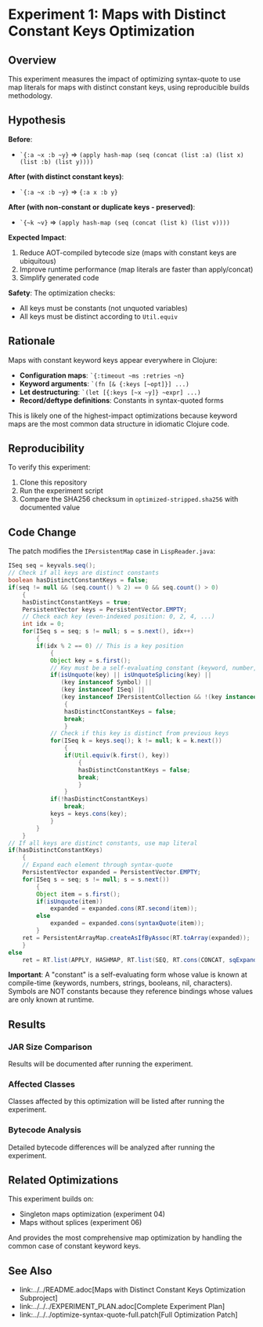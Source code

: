 # Experiment 1: Maps with Distinct Constant Keys Optimization

## Overview

This experiment measures the impact of optimizing syntax-quote to use map literals for maps with distinct constant keys, using reproducible builds methodology.

## Hypothesis

**Before**: 
- `` `{:a ~x :b ~y} `` => `(apply hash-map (seq (concat (list :a) (list x) (list :b) (list y))))`

**After (with distinct constant keys)**: 
- `` `{:a ~x :b ~y} `` => `{:a x :b y}`

**After (with non-constant or duplicate keys - preserved)**:
- `` `{~k ~v} `` => `(apply hash-map (seq (concat (list k) (list v))))`

**Expected Impact**: 
1. Reduce AOT-compiled bytecode size (maps with constant keys are ubiquitous)
2. Improve runtime performance (map literals are faster than apply/concat)
3. Simplify generated code

**Safety**: The optimization checks:
- All keys must be constants (not unquoted variables)
- All keys must be distinct according to `Util.equiv`

## Rationale

Maps with constant keyword keys appear everywhere in Clojure:
- **Configuration maps**: `` `{:timeout ~ms :retries ~n} ``
- **Keyword arguments**: `` `(fn [& {:keys [~opt]}] ...) ``
- **Let destructuring**: `` `(let [{:keys [~x ~y]} ~expr] ...) ``
- **Record/deftype definitions**: Constants in syntax-quoted forms

This is likely one of the highest-impact optimizations because keyword maps are the most common data structure in idiomatic Clojure code.

## Reproducibility

To verify this experiment:
1. Clone this repository
2. Run the experiment script
3. Compare the SHA256 checksum in `optimized-stripped.sha256` with documented value

## Code Change

The patch modifies the `IPersistentMap` case in `LispReader.java`:

```java
ISeq seq = keyvals.seq();
// Check if all keys are distinct constants
boolean hasDistinctConstantKeys = false;
if(seq != null && (seq.count() % 2) == 0 && seq.count() > 0)
    {
    hasDistinctConstantKeys = true;
    PersistentVector keys = PersistentVector.EMPTY;
    // Check each key (even-indexed position: 0, 2, 4, ...)
    int idx = 0;
    for(ISeq s = seq; s != null; s = s.next(), idx++)
        {
        if(idx % 2 == 0) // This is a key position
            {
            Object key = s.first();
            // Key must be a self-evaluating constant (keyword, number, string, boolean, nil, char)
            if(isUnquote(key) || isUnquoteSplicing(key) ||
               (key instanceof Symbol) ||
               (key instanceof ISeq) ||
               (key instanceof IPersistentCollection && !(key instanceof Keyword)))
                {
                hasDistinctConstantKeys = false;
                break;
                }
            // Check if this key is distinct from previous keys
            for(ISeq k = keys.seq(); k != null; k = k.next())
                {
                if(Util.equiv(k.first(), key))
                    {
                    hasDistinctConstantKeys = false;
                    break;
                    }
                }
            if(!hasDistinctConstantKeys)
                break;
            keys = keys.cons(key);
            }
        }
    }
// If all keys are distinct constants, use map literal
if(hasDistinctConstantKeys)
    {
    // Expand each element through syntax-quote
    PersistentVector expanded = PersistentVector.EMPTY;
    for(ISeq s = seq; s != null; s = s.next())
        {
        Object item = s.first();
        if(isUnquote(item))
            expanded = expanded.cons(RT.second(item));
        else
            expanded = expanded.cons(syntaxQuote(item));
        }
    ret = PersistentArrayMap.createAsIfByAssoc(RT.toArray(expanded));
    }
else
    ret = RT.list(APPLY, HASHMAP, RT.list(SEQ, RT.cons(CONCAT, sqExpandList(seq))));
```

**Important**: A "constant" is a self-evaluating form whose value is known at compile-time (keywords, numbers, strings, booleans, nil, characters). Symbols are NOT constants because they reference bindings whose values are only known at runtime.

## Results

### JAR Size Comparison

Results will be documented after running the experiment.

### Affected Classes

Classes affected by this optimization will be listed after running the experiment.

### Bytecode Analysis

Detailed bytecode differences will be analyzed after running the experiment.

## Related Optimizations

This experiment builds on:
- Singleton maps optimization (experiment 04)
- Maps without splices (experiment 06)

And provides the most comprehensive map optimization by handling the common case of constant keyword keys.

## See Also

- link:../../README.adoc[Maps with Distinct Constant Keys Optimization Subproject]
- link:../../../EXPERIMENT_PLAN.adoc[Complete Experiment Plan]
- link:../../../optimize-syntax-quote-full.patch[Full Optimization Patch]
